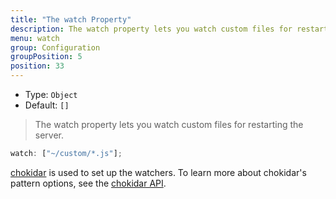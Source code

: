 ```yaml
---
title: "The watch Property"
description: The watch property lets you watch custom files for restarting the server.
menu: watch
group: Configuration
groupPosition: 5
position: 33
---
```


- Type: `Object`
- Default: `[]`

> The watch property lets you watch custom files for restarting the server.

```js
watch: ["~/custom/*.js"];
```

[chokidar](https://github.com/paulmillr/chokidar) is used to set up the watchers. To learn more about chokidar's pattern options, see the [chokidar API](https://github.com/paulmillr/chokidar#api).
